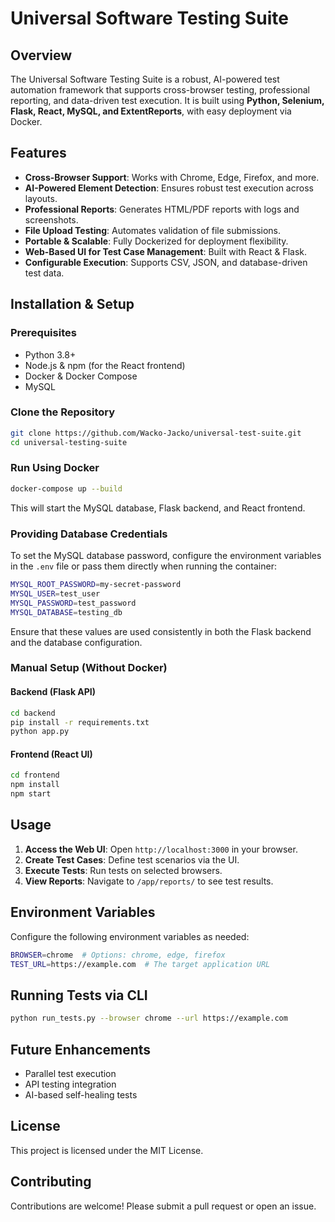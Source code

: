 # Universal Software Testing Suite

## **Overview**
The Universal Software Testing Suite is a robust, AI-powered test automation framework that supports cross-browser testing, professional reporting, and data-driven test execution. It is built using **Python, Selenium, Flask, React, MySQL, and ExtentReports**, with easy deployment via Docker.

## **Features**
- **Cross-Browser Support**: Works with Chrome, Edge, Firefox, and more.
- **AI-Powered Element Detection**: Ensures robust test execution across layouts.
- **Professional Reports**: Generates HTML/PDF reports with logs and screenshots.
- **File Upload Testing**: Automates validation of file submissions.
- **Portable & Scalable**: Fully Dockerized for deployment flexibility.
- **Web-Based UI for Test Case Management**: Built with React & Flask.
- **Configurable Execution**: Supports CSV, JSON, and database-driven test data.

## **Installation & Setup**
### **Prerequisites**
- Python 3.8+
- Node.js & npm (for the React frontend)
- Docker & Docker Compose
- MySQL

### **Clone the Repository**
```bash
git clone https://github.com/Wacko-Jacko/universal-test-suite.git
cd universal-testing-suite
```

### **Run Using Docker**
```bash
docker-compose up --build
```
This will start the MySQL database, Flask backend, and React frontend.

### **Providing Database Credentials**
To set the MySQL database password, configure the environment variables in the `.env` file or pass them directly when running the container:
```bash
MYSQL_ROOT_PASSWORD=my-secret-password
MYSQL_USER=test_user
MYSQL_PASSWORD=test_password
MYSQL_DATABASE=testing_db
```
Ensure that these values are used consistently in both the Flask backend and the database configuration.

### **Manual Setup (Without Docker)**
#### **Backend (Flask API)**
```bash
cd backend
pip install -r requirements.txt
python app.py
```
#### **Frontend (React UI)**
```bash
cd frontend
npm install
npm start
```

## **Usage**
1. **Access the Web UI**: Open `http://localhost:3000` in your browser.
2. **Create Test Cases**: Define test scenarios via the UI.
3. **Execute Tests**: Run tests on selected browsers.
4. **View Reports**: Navigate to `/app/reports/` to see test results.

## **Environment Variables**
Configure the following environment variables as needed:
```bash
BROWSER=chrome  # Options: chrome, edge, firefox
TEST_URL=https://example.com  # The target application URL
```

## **Running Tests via CLI**
```bash
python run_tests.py --browser chrome --url https://example.com
```

## **Future Enhancements**
- Parallel test execution
- API testing integration
- AI-based self-healing tests

## **License**
This project is licensed under the MIT License.

## **Contributing**
Contributions are welcome! Please submit a pull request or open an issue.

